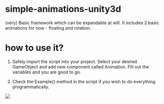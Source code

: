 # simple-animations-unity3d

(very) Basic framework which can be expandable at will. It includes 2 basic animations for now - floating and rotation.

# how to use it?

1. Safely import the script into your project. Select your desired GameObject and add new component called Animation. Fill out the variables and you are good to go.

2. Check the Example() method in the script if you wish to do everything programmatically.

![]('https://github.com/domenkoneski/simple-animations-unity3d/blob/master/preview.gif')
